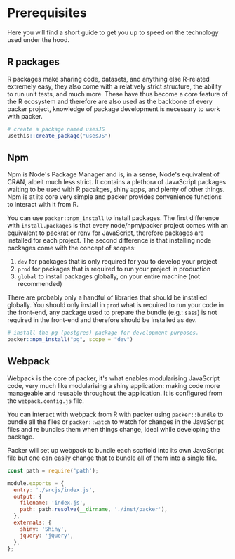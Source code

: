 # Prerequisites

Here you will find a short guide to get you up to speed on the technology used under the hood. 

## R packages

R packages make sharing code, datasets, and anything else R-related extremely easy, they also come with a relatively strict structure, the ability to run unit tests, and much more. These have thus become a core feature of the R ecosystem and therefore are also used as the backbone of every packer project, knowledge of package development is necessary to work with packer.

```r
# create a package named usesJS
usethis::create_package("usesJS")
```

## Npm

Npm is Node's Package Manager and is, in a sense, Node's equivalent of CRAN, albeit much less strict. It contains a plethora of JavaScript packages waiting to be used with R pacakges, shiny apps, and plenty of other things. Npm is at its core very simple and packer provides convenience functions to interact with it from R.

You can use `packer::npm_install` to install packages. The first difference with `install.packages` is that every node/npm/packer project comes with an equivalent to [packrat](https://rstudio.github.io/packrat/) or [renv](https://rstudio.github.io/renv/) for JavaScript, therefore packages are installed for each project. The second difference is that installing node packages come with the concept of scopes:

1. `dev` for packages that is only required for you to develop your project
2. `prod` for packages that is required to run your project in production
3. `global` to install packages globally, on your entire machine (not recommended)

There are probably only a handful of libraries that should be installed globally. You should only install in `prod` what is required to run your code in the front-end, any package used to prepare the bundle (e.g.: `sass`) is not required in the front-end and therefore should be installed as `dev`.

```r
# install the pg (postgres) package for development purposes.
packer::npm_install("pg", scope = "dev")
```

## Webpack

Webpack is the core of packer, it's what enables modularising JavaScript code, very much like modularising a shiny application: making code more manageable and reusable throughout the application. It is configured from the `webpack.config.js` file.

You can interact with webpack from R with packer using `packer::bundle` to bundle all the files or `packer::watch` to watch for changes in the JavaScript files and re bundles them when things change, ideal while developing the package.

<Tip title="Remember to bundle" text="Always remember to bundle the JavaScript file in order to see changes reflected in the R package." />

Packer will set up webpack to bundle each scaffold into its own JavaScript file but one can easily change that to bundle all of them into a single file.

```js
const path = require('path');

module.exports = {
  entry: './srcjs/index.js',
  output: {
    filename: 'index.js',
    path: path.resolve(__dirname, './inst/packer'),
  },
  externals: {
    shiny: 'Shiny',
    jquery: 'jQuery',
  },
};
```
